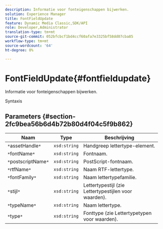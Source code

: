 ```yaml
---
description: Informatie voor fonteigenschappen bijwerken.
solution: Experience Manager
title: FontFieldUpdate
feature: Dynamic Media Classic,SDK/API
role: Developer,Administrator
translation-type: tm+mt
source-git-commit: 052bfcbcf1bd4ccf60afa7e3325bf58dd07cba85
workflow-type: tm+mt
source-wordcount: '64'
ht-degree: 0%

---
```



# FontFieldUpdate{#fontfieldupdate}

Informatie voor fonteigenschappen bijwerken.

Syntaxis

## Parameters {#section-2fc9bea56b6d4b72b80d4f04c5f9b862}

| Naam | Type | Beschrijving |
|---|---|---|
| `*`assetHandle`*` | `xsd:string` | Handgreep lettertype-element. |
| `*`fontName`*` | `xsd:string` | Fontnaam. |
| `*`postscriptName`*` | `xsd:string` | PostScript-fontnaam. |
| `*`rtfName`*` | `xsd:string` | Naam RTF-lettertype. |
| `*`fontFamily`*` | `xsd:string` | Naam lettertypefamilie. |
| `*`stijl`*` | `xsd:string` | Lettertypestijl (zie Lettertypestijlen voor waarden). |
| `*`typeName`*` | `xsd:string` | Naam lettertype. |
| `*`type`*` | `xsd:string` | Fonttype (zie Lettertypetypen voor waarden). |

